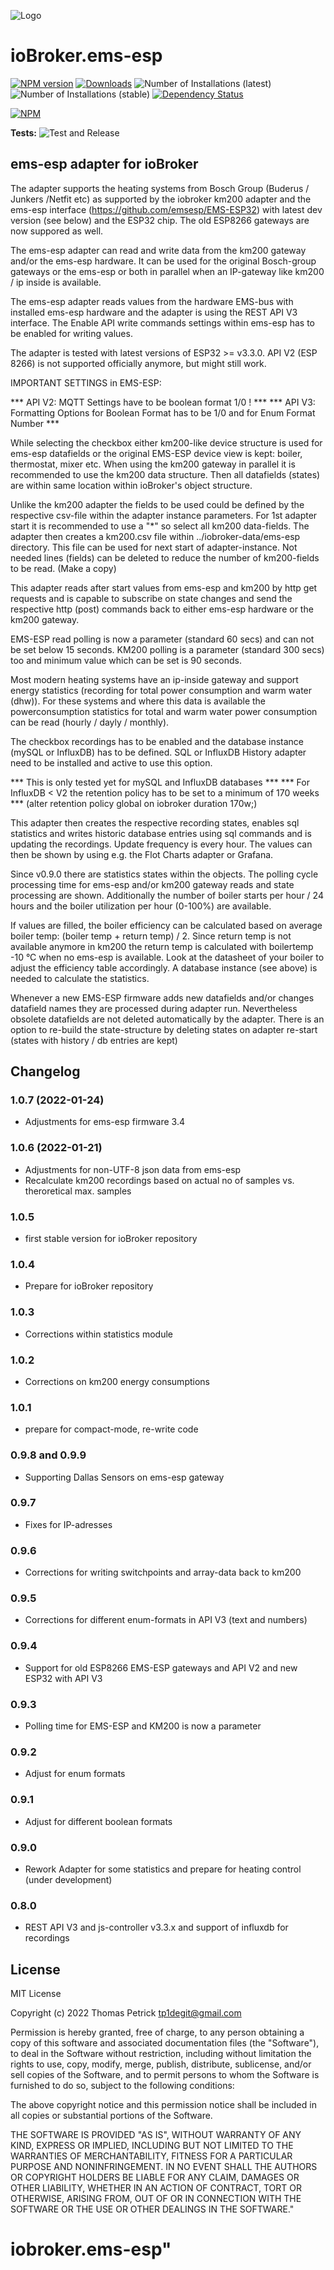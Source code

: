 ![Logo](admin/ems-esp.png)
# ioBroker.ems-esp

[![NPM version](https://img.shields.io/npm/v/iobroker.ems-esp.svg)](https://www.npmjs.com/package/iobroker.ems-esp)
[![Downloads](https://img.shields.io/npm/dm/iobroker.ems-esp.svg)](https://www.npmjs.com/package/iobroker.ems-esp)
![Number of Installations (latest)](https://iobroker.live/badges/ems-esp-installed.svg)
![Number of Installations (stable)](https://iobroker.live/badges/ems-esp-stable.svg)
[![Dependency Status](https://img.shields.io/david/tp1de/iobroker.ems-esp.svg)](https://david-dm.org/tp1de/iobroker.ems-esp)

[![NPM](https://nodei.co/npm/iobroker.ems-esp.png?downloads=true)](https://nodei.co/npm/iobroker.ems-esp/)

**Tests:** ![Test and Release](https://github.com/tp1de/ioBroker.ems-esp/workflows/Test%20and%20Release/badge.svg)

## ems-esp adapter for ioBroker

The adapter supports the heating systems from Bosch Group (Buderus / Junkers /Netfit etc) as supported by the iobroker km200 adapter and the ems-esp interface (https://github.com/emsesp/EMS-ESP32) with latest dev version (see below) and the ESP32 chip. The old ESP8266 gateways are now suppored as well.

The ems-esp adapter can read and write data from the km200 gateway and/or the ems-esp hardware. 
It can be used for the original Bosch-group gateways or the ems-esp or both in parallel when an IP-gateway like km200 / ip inside is available.

The ems-esp adapter reads values from the hardware EMS-bus with installed ems-esp hardware and the adapter is using the REST API V3 interface. The Enable API write commands settings within ems-esp has to be enabled for writing values.

The adapter is tested with latest versions of ESP32 >= v3.3.0. 
API V2 (ESP 8266) is not supported officially anymore, but might still work.

IMPORTANT SETTINGS in EMS-ESP:

*** API V2: MQTT Settings have to be boolean format 1/0 ! ***
*** API V3: Formatting Options for Boolean Format has to be 1/0 and for Enum Format Number ***

While selecting the checkbox either km200-like device structure is used for ems-esp datafields or the original EMS-ESP device view is kept: boiler, thermostat, mixer etc. When using the km200 gateway in parallel it is recommended to use the km200 data structure. Then all datafields (states) are within same location within ioBroker's object structure.

Unlike the km200 adapter the fields to be used could be defined by the respective csv-file within the adapter instance parameters. For 1st adapter start it is recommended to use a "*" so select all km200 data-fields.
The adapter then creates a km200.csv file within ../iobroker-data/ems-esp directory. This file can be used for next start of adapter-instance.
Not needed lines (fields) can be deleted to reduce the number of km200-fields to be read. (Make a copy)  


This adapter reads after start values from ems-esp and km200 by http get requests and is capable to subscribe on state changes and send the respective http (post) commands back to either ems-esp hardware or the km200 gateway. 

EMS-ESP read polling is now a parameter (standard 60 secs) and can not be set below 15 seconds.
KM200 polling is a parameter (standard 300 secs) too and minimum value which can be set is 90 seconds.
 
Most modern heating systems have an ip-inside gateway and support energy statistics (recording for total power consumption and warm water (dhw)).
For these systems and where this data is available the powerconsumption statistics for total and warm water power consumption can be read (hourly / dayly / monthly).

The checkbox recordings has to be enabled and the database instance (mySQL or InfluxDB) has to be defined. 
SQL or InfluxDB History adapter need to be installed and active to use this option.

*** This is only tested yet for mySQL and InfluxDB databases ***
*** For InfluxDB < V2 the retention policy has to be set to a minimum of 170 weeks ***
    (alter retention policy global on iobroker duration 170w;)

This adapter then creates the respective recording states, enables sql statistics and writes historic database entries using sql commands and is updating the recordings. Update frequency is every hour. The values can then be shown by using e.g. the Flot Charts adapter or Grafana.

Since v0.9.0 there are statistics states within the objects. The polling cycle processing time for ems-esp and/or km200 gateway reads and state processing are shown. Additionally the number of boiler starts per hour / 24 hours and the boiler utilization per hour (0-100%) are available.

If values are filled, the boiler efficiency can be calculated based on average boiler temp: (boiler temp + return temp) / 2.
Since return temp is not available anymore in km200 the return temp is calculated with boilertemp -10 °C when no ems-esp is available. 
Look at the datasheet of your boiler to adjust the efficiency table accordingly. 
A database instance (see above) is needed to calculate the statistics.

Whenever a new EMS-ESP firmware adds new datafields and/or changes datafield names they are processed during adapter run.
Nevertheless obsolete datafields are not deleted automatically by the adapter. 
There is an option to re-build the state-structure by deleting states on adapter re-start (states with history / db entries are kept)

## Changelog
<!--
	Placeholder for the next version (at the beginning of the line):
	### **WORK IN PROGRESS**
-->
### 1.0.7 (2022-01-24)
* Adjustments for ems-esp firmware 3.4

### 1.0.6 (2022-01-21) 
* Adjustments for non-UTF-8 json data from ems-esp
* Recalculate km200 recordings based on actual no of samples vs. theroretical max. samples

### 1.0.5
* first stable version for ioBroker repository

### 1.0.4
* Prepare for ioBroker repository

### 1.0.3
* Corrections within statistics module

### 1.0.2
* Corrections on km200 energy consumptions

### 1.0.1 
* prepare for compact-mode, re-write code

### 0.9.8 and 0.9.9
* Supporting Dallas Sensors on ems-esp gateway

### 0.9.7
* Fixes for IP-adresses

### 0.9.6
* Corrections for writing switchpoints and array-data back to km200

### 0.9.5
* Corrections for different enum-formats in API V3 (text and numbers)

### 0.9.4
* Support for old ESP8266 EMS-ESP gateways and API V2 and new ESP32 with API V3

### 0.9.3
* Polling time for EMS-ESP and KM200 is now a parameter

### 0.9.2
* Adjust for enum formats

### 0.9.1
* Adjust for different boolean formats

### 0.9.0
* Rework Adapter for some statistics and prepare for heating control (under development)

### 0.8.0
* REST API V3 and js-controller v3.3.x and support of influxdb for recordings

## License
MIT License

Copyright (c) 2022 Thomas Petrick <tp1degit@gmail.com>

Permission is hereby granted, free of charge, to any person obtaining a copy
of this software and associated documentation files (the "Software"), to deal
in the Software without restriction, including without limitation the rights
to use, copy, modify, merge, publish, distribute, sublicense, and/or sell
copies of the Software, and to permit persons to whom the Software is
furnished to do so, subject to the following conditions:

The above copyright notice and this permission notice shall be included in all
copies or substantial portions of the Software.

THE SOFTWARE IS PROVIDED "AS IS", WITHOUT WARRANTY OF ANY KIND, EXPRESS OR
IMPLIED, INCLUDING BUT NOT LIMITED TO THE WARRANTIES OF MERCHANTABILITY,
FITNESS FOR A PARTICULAR PURPOSE AND NONINFRINGEMENT. IN NO EVENT SHALL THE
AUTHORS OR COPYRIGHT HOLDERS BE LIABLE FOR ANY CLAIM, DAMAGES OR OTHER
LIABILITY, WHETHER IN AN ACTION OF CONTRACT, TORT OR OTHERWISE, ARISING FROM,
OUT OF OR IN CONNECTION WITH THE SOFTWARE OR THE USE OR OTHER DEALINGS IN THE
SOFTWARE."
# iobroker.ems-esp"
